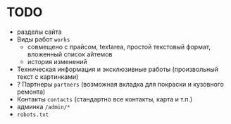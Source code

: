 # TODO

 - разделы сайта
  - Виды работ `works`
    - совмещено с прайсом, textarea, простой текстовый формат, вложенный список айтемов
    - история изменений
  - Техническая информация и эксклюзивные работы (произвольный текст с картинками)
  - ? Партнеры `partners` (возможная вкладка для покраски и кузовного ремонта)
  - Контакты `contacts` (стандартно все контакты, карта и т.п.)
 - админка `/admin/*`
 - `robots.txt`
